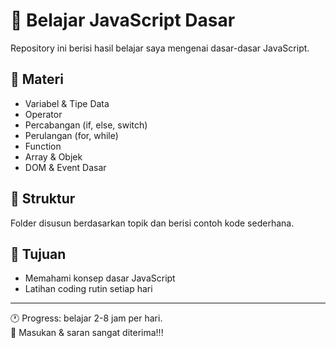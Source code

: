 # 📘 Belajar JavaScript Dasar

Repository ini berisi hasil belajar saya mengenai dasar-dasar JavaScript.

## 🧠 Materi

- Variabel & Tipe Data
- Operator
- Percabangan (if, else, switch)
- Perulangan (for, while)
- Function
- Array & Objek
- DOM & Event Dasar

## 📂 Struktur

Folder disusun berdasarkan topik dan berisi contoh kode sederhana.

## 🎯 Tujuan

- Memahami konsep dasar JavaScript
- Latihan coding rutin setiap hari

---

🕐 Progress: belajar 2-8 jam per hari.  
💬 Masukan & saran sangat diterima!!!
